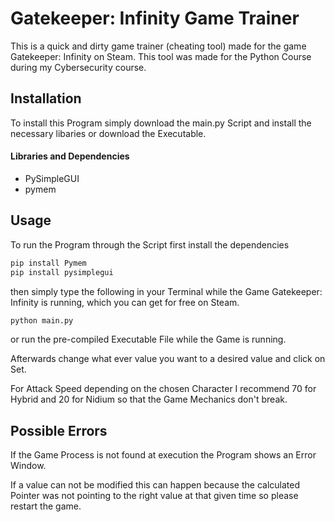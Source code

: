# Gatekeeper: Infinity Game Trainer

This is a quick and dirty game trainer (cheating tool) made for the game Gatekeeper: Infinity on Steam. This tool was made for the Python Course during my Cybersecurity course.

## Installation
To install this Program simply download the main.py Script and install the necessary libaries or download the Executable.
#### Libraries and Dependencies
- PySimpleGUI
- pymem

## Usage

To run the Program through the Script first install the dependencies
```bash
pip install Pymem
pip install pysimplegui
```
then simply type the following in your Terminal while the Game Gatekeeper: Infinity is running, which you can get for free on Steam.

```bash
python main.py
```

or run the pre-compiled Executable File while the Game is running.

Afterwards change what ever value you want to a desired value and click on Set.

For Attack Speed depending on the chosen Character I recommend 70 for Hybrid and 20 for Nidium so that the Game Mechanics don't break.

## Possible Errors

If the Game Process is not found at execution the Program shows an Error Window.

If a value can not be modified this can happen because the calculated Pointer was not pointing to the right value at that given time so please restart the game. 

